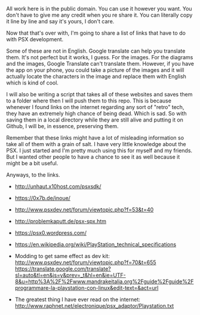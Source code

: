 All work here is in the public domain. You can use it however you want. You don't have to give me any credit when you re share it. You can literally copy it line by line and say it's yours, I don't care.

Now that that's over with, I'm going to share a list of links that have to do with PSX development.

Some of these are not in English. Google translate can help you translate them. It's not perfect but it works, I guess. For the images. For the diagrams and the images, Google Translate can't translate them. However, if you have the app on your phone, you could take a picture of the images and it will actually locate the characters in the image and replace them with English which is kind of cool.

I will also be writing a script that takes all of these websites and saves them to a folder where then I will push them to this repo. This is because whenever I found links on the internet regarding any sort of "retro" tech, they have an extremely high chance of being dead. Which is sad. So with saving them in a local directory while they are still alive and putting it on Github, I will be, in essence, preserving them.

Remember that these links might have a lot of misleading information so take all of them with a grain of salt. I have very little knowledge about the PSX. I just started and I'm pretty much using this for myself and my friends. But I wanted other people to have a chance to see it as well because it might be a bit useful.

Anyways, to the links.

* http://unhaut.x10host.com/psxsdk/

* https://0x7b.de/inoue/

* http://www.psxdev.net/forum/viewtopic.php?f=53&t=40

* http://problemkaputt.de/psx-spx.htm

* https://psx0.wordpress.com/

* https://en.wikipedia.org/wiki/PlayStation_technical_specifications

* Modding to get same effect as dev kit: http://www.psxdev.net/forum/viewtopic.php?f=70&t=655
https://translate.google.com/translate?sl=auto&tl=en&js=y&prev=_t&hl=en&ie=UTF-8&u=http%3A%2F%2Fwww.mandrakeitalia.org%2Fguide%2Fguide%2Fprogrammare-la-playstation-con-linux&edit-text=&act=url

* The greatest thing I have ever read on the internet: http://www.raphnet.net/electronique/psx_adaptor/Playstation.txt
